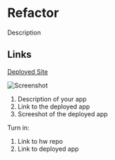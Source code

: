 # Refactor

Description

## Links

[Deployed Site](https://rogan8r.github.io/01-Refactor/)

![Screenshot](C:\Users\rogan\development\bootcamp\homework\01-Refactor\assets\images\horiseon_screenshot.png)


1. Description of your app
2. Link to the deployed app
3. Screeshot of the deployed app

Turn in:
1. Link to hw repo
2. Link to deployed app


